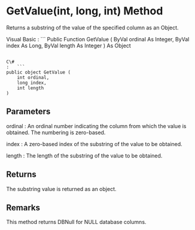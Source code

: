 <!-- loio3c16f2926c5f1014a6cb8f30eb51d719 -->

# GetValue\(int, long, int\) Method

Returns a substring of the value of the specified column as an Object.



Visual Basic
:   ```
Public Function GetValue (
    ByVal ordinal As Integer,
    ByVal index As Long,
    ByVal length As Integer
) As Object
```

C\#
:   ```
public object GetValue (
    int ordinal,
    long index,
    int length
)
```



## Parameters

ordinal
:   An ordinal number indicating the column from which the value is obtained. The numbering is zero-based.

index
:   A zero-based index of the substring of the value to be obtained.

length
:   The length of the substring of the value to be obtained.



## Returns

The substring value is returned as an object.



## Remarks

This method returns DBNull for NULL database columns.


